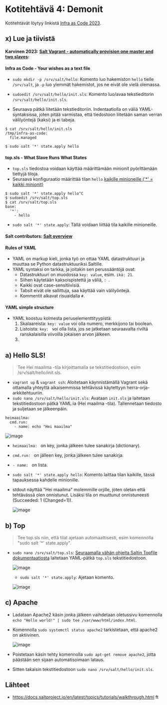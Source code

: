 # Kotitehtävä 4: Demonit
Kotitehtävät löytyy linkistä [Infra as Code 2023](https://terokarvinen.com/2023/configuration-management-2023-autumn/).

## x) Lue ja tiivistä

#### Karvinen 2023: [Salt Vagrant - automatically provision one master and two slaves](https://terokarvinen.com/2023/salt-vagrant/#infra-as-code---your-wishes-as-a-text-file):

#### Infra as Code - Your wishes as a text file
- `sudo mkdir -p /srv/salt/hello`: Komento luo hakemiston `hello` tielle `/srv/salt`, ja `-p` luo ylemmät hakemistot, jos ne eivät ole vielä olemassa.
- `sudoedit /srv/salt/hello/init.sls`: Komento luo/avaa tekstieditorin `/srv/salt/hello/init.sls`.

- Seuraava pätkä liitetään tekstieditoriin. Indentaatiolla on väliä YAML-syntaksissa, joten pitää varmistaa, että tiedostoon liitetään saman verran välilyöntejä (kaksi) ja ei tabeja. 
```
$ cat /srv/salt/hello/init.sls
/tmp/infra-as-code:
  file.managed

$ sudo salt '*' state.apply hello
```

#### top.sls - What Slave Runs What States
- `top.sls` tiedostoa voidaan käyttää määrittämään minionit pyörittämään tiettyjä tiloja.
- Seuraava konfiguraatio määrittää tilan `hello` [kaikille minioneille ('*' = kaikki minionit)](https://docs.saltproject.io/en/latest/topics/tutorials/walkthrough.html)
```
$ sudo salt '*' state.apply hello^C
$ sudoedit /srv/salt/top.sls
$ cat /srv/salt/top.sls
base:
  '*':
    - hello
```
- `sudo salt '*' state.apply`: Tällä voidaan liittää tila kaikille minioneille.

#### Salt contributors: [Salt overview](https://docs.saltproject.io/salt/user-guide/en/latest/topics/overview.html#rules-of-yaml)

#### Rules of YAML
- YAML on markup kieli, jonka työ on ottaa YAML datastruktuuri ja muuttaa se Python datastruktuuriksi Saltille.
- YAML syntaksi on tarkka, ja joitakin sen perussääntöjä ovat:
  - Datastruktuuri on muodossa `key: value`, esim. `ikä: 21`.
  - Siihen käytetään kaksoispistettä ja väliä, `: `.
  - Kaikki ovat case-sensitiivisiä.
  - Tabsit eivät ole sallittuja, saa käyttää vain välilyöntejä.
  - Kommentit alkavat risuaidalla `#`.

#### YAML simple structure
- YAML koostuu kolmesta peruselementtityypistä:
  1. Skalaareista: `key: value` voi olla numero, merkkijono tai boolean.
  2. Listoista: `key: ` voi olla lista, jos se jatketaan seuraavalta riviltä ranskalaisilla viivoilla jokaisen arvon jälkeen.
  3. 

## a) Hello SLS!
> Tee Hei maailma -tila kirjoittamalla se tekstitiedostoon, esim /srv/salt/hello/init.sls.
- `vagrant up` & `vagrant ssh`: Aloitetaan käynnistämällä Vagrant sekä ottamalla yhteyttä aikaisemmissa tehtävissä käytettyyn herra-orja-arkkitehtuuriin.
- `sudo nano /srv/salt/hello/init.sls`: Avataan `init.sls` ja laitetaan tekstitiedostoon pätkä YAML:ia (Hei maailma -tila). Tallennetaan tiedosto ja suljetaan se jälkeenpäin. 
```
heimaailma:
  cmd.run:
    - name: echo "Hei maailma"
```
  ![image](https://github.com/16cats/Infra-as-Code-course/assets/97065659/f0fbfdce-882b-4741-b3c4-8f1afc50dac7)

  - `heimaailma: ` on key, jonka jälkeen tulee sanakirja (dictionary).
  - `cmd.run: ` on jälleen key, jonka jälkeen tulee sanakirja.
  - `- name: ` on lista.

- `sudo salt '*' state.apply hello`: Komento laittaa tilan kaikille, tässä tapauksessa kahdelle minionille.
- stdout näyttää "Hei maailma" molemmille orjille, joten oletan että tehtävässä olen onnistunut. Lisäksi tila on muuttunut onnistuneesti (Succeeded: 1 (Changed=1)).

  ![image](https://github.com/16cats/Infra-as-Code-course/assets/97065659/0bb2d2e7-9595-48b4-a5f7-e7f932203f16)

## b) Top
> Tee top.sls niin, että tilat ajetaan automaattisesti, esim komennolla "sudo salt '*' state.apply".
- `sudo nano /srv/salt/top.sls`: [Seuraamalla vähän ohjeita Saltin Topfile dokumentaatiosta](https://docs.saltproject.io/en/latest/ref/states/top.html) laitetaan YAML-pätkä `top.sls` tekstitiedostoon.
  
  ![image](https://github.com/16cats/Infra-as-Code-course/assets/97065659/2276f867-db64-4c93-a1fd-0639c4377262)

  - `sudo salt '*' state.apply`: Ajetaan komento. 

  ![image](https://github.com/16cats/Infra-as-Code-course/assets/97065659/e0ec5288-b81d-4357-8cc2-a0b767e81df2)

## c) Apache
- Ladataan Apache2 käsin jonka jälkeen vaihdetaan oletussivu komennolla `echo "Hello world!" | sudo tee /var/www/html/index.html`.
- Komennolla `sudo systemctl status apache2` tarkistetaan, että apache2 on aktiivinen.

  ![image](https://github.com/16cats/Infra-as-Code-course/assets/97065659/6b6d8cea-52ae-4333-a6ee-15987bed60cf)

- Poistetaan käsin tehty komennolla `sudo apt-get remove apache2`, jotta päästään sen sijaan automatisoimaan lataus.

- Sitten takaisin tekstitiedostoon `sudo nano /srv/salt/hello/init.sls`. 

## Lähteet
- https://docs.saltproject.io/en/latest/topics/tutorials/walkthrough.html
 ft
